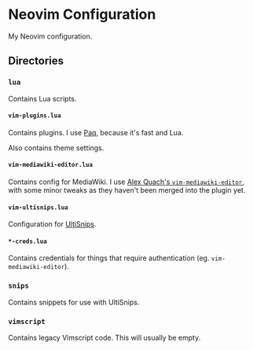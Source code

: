 # Neovim Configuration

My Neovim configuration.

## Directories
### `lua`

Contains Lua scripts.

#### `vim-plugins.lua`

Contains plugins. I use [Paq](https://github.com/savq/paq-nvim), because it's fast and Lua.

Also contains theme settings.

#### `vim-mediawiki-editor.lua`

Contains config for MediaWiki. I use [Alex Quach's `vim-mediawiki-editor`](https://github.com/aquach/vim-mediawiki-editor), with some minor tweaks as they haven't been merged into the plugin yet.

#### `vim-ultisnips.lua`

Configuration for [UltiSnips](https://github.com/SirVer/ultisnips).

#### `*-creds.lua`

Contains credentials for things that require authentication (eg. `vim-mediawiki-editor`).

### `snips`

Contains snippets for use with UltiSnips.

### `vimscript`

Contains legacy Vimscript code. This will usually be empty.

